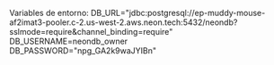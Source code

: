 Variables de entorno:
DB_URL="jdbc:postgresql://ep-muddy-mouse-af2imat3-pooler.c-2.us-west-2.aws.neon.tech:5432/neondb?sslmode=require&channel_binding=require" \
DB_USERNAME=neondb_owner \
DB_PASSWORD="npg_GA2k9waJYIBn" 
